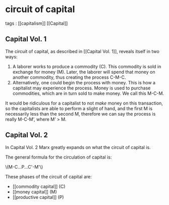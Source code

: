 # circuit of capital

tags
: [[capitalism]] [[Capital]]


## Capital Vol. 1

The circuit of capital, as described in [[Capital Vol. 1]], reveals itself in two ways:

1.  A laborer works to produce a commodity (C). This commodity is sold in exchange for money (M). Later, the laborer will spend that money on another commodity, thus creating the process C-M-C.
2.  Alternatively, one could begin the process with money. This is how a capitalist may experience the process. Money is used to purchase commodities, which are in turn sold to make money. We call this M-C-M.

It would be ridiculous for a capitalist to not _make_ money on this transaction, so the capitalists are able to perform a slight of hand, and the first M is necessarily less than the second M, therefore we can say the process is really M-C-M&rsquo;, where M&rsquo; > M.


## Capital Vol. 2

In Capital Vol. 2 Marx greatly expands on what the circuit of capital is.

The general formula for the circulation of capital is:

\\(M-C...P...C'-M'\\)

These phases of the circuit of capital are:

-   [[commodity capital]] (C)
-   [[money capital]] (M)
-   [[productive capital]] (P)
